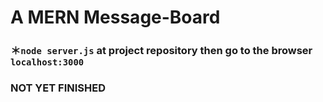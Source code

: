 # A MERN Message-Board
### ＊`node server.js` at project repository then go to the browser `localhost:3000`

### **NOT YET FINISHED** 
